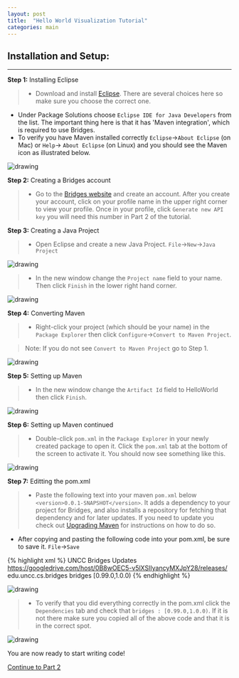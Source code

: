 ```yaml
---
layout: post
title:  "Hello World Visualization Tutorial"
categories: main
---
```


## Installation and Setup:

-----

**Step 1:** Installing Eclipse

> * Download and install [Eclipse](https://www.eclipse.org/downloads/index-java8.php). There are several choices here so make sure you choose the correct one. 
* Under Package Solutions choose `Eclipse IDE for Java Developers` from the list. The important thing here is that it has 'Maven integration', which is required to use Bridges.
* To verify you have Maven installed correctly `Eclipse`->`About Eclipse` (on Mac) or `Help`-> `About Eclipse` (on Linux) and you should see the Maven icon as illustrated below.

![drawing](/img/Tutorial/verifyMaven.png)

**Step 2:** Creating a Bridges account

> * Go to the [Bridges website](http://bridges-cs.herokuapp.com/login) and create an account. After you create your account, click on your profile name in the upper right corner to view your profile. Once in your profile, click `Generate new API key` you will need this number in Part 2 of the tutorial.

**Step 3:** Creating a Java Project

> * Open Eclipse and create a new Java Project. `File`->`New`->`Java Project`

![drawing](/img/Tutorial/screenshot_0.png)

> * In the new window change the `Project name` field to your name. Then click `Finish` in the lower right hand corner.

![drawing](/img/Tutorial/screenshot_1.png)

**Step 4:** Converting Maven

> * Right-click your project (which should be your name) in the `Package Explorer` then click `Configure`->`Convert to Maven Project`.

> Note: If you do not see `Convert to Maven Project` go to Step 1.

![drawing](/img/Tutorial/screenshot_2.png)

**Step 5:** Setting up Maven

> * In the new window change the `Artifact Id` field to HelloWorld then click `Finish`.

![drawing](/img/Tutorial/screenshot_3.png)

**Step 6:** Setting up Maven continued

> * Double-click `pom.xml` in the `Package Explorer` in your newly created package to open it. Click the `pom.xml` tab at the bottom of the screen to activate it. You should now see something like this.

![drawing](/img/Tutorial/screenshot_4.png)

**Step 7:** Editting the pom.xml

> * Paste the following text into your maven `pom.xml` below `<version>0.0.1-SNAPSHOT</version>`. It adds a dependency to your
> project for Bridges, and also installs a repository for fetching that dependency
> and for later updates. If you need to update you check out [Upgrading Maven](http://bridgesuncc.github.io/maven/upgrading/) for instructions on how to do so.
* After copying and pasting the following code into your pom.xml, be sure to save it. `File`->`Save`

{% highlight xml %}
  <repositories>
    <repository>
      <id>UNCC Bridges Updates</id>
      <url>https://googledrive.com/host/0B8wOEC5-v5lXSlIyancyMXJpY28/releases/</url>
    </repository>
  </repositories>
  <dependencies>
  	<dependency>
  		<groupId>edu.uncc.cs.bridges</groupId>
  		<artifactId>bridges</artifactId>
  		<version>[0.99.0,1.0.0)</version>
  	</dependency>
  </dependencies>
{% endhighlight %}

![drawing](/img/Tutorial/screenshot_5.png)

> * To verify that you did everything correctly in the pom.xml click the `Dependencies` tab and check that `bridges : [0.99.0,1.0.0)`. If it is not there make sure you copied all of the above code and that it is in the correct spot.

![drawing](/img/Tutorial/dependencies.png)

You are now ready to start writing code!

[Continue to Part 2](http://BridgesUNCC.github.io/tutorial/HelloWorld-Tutorial_part2/)

